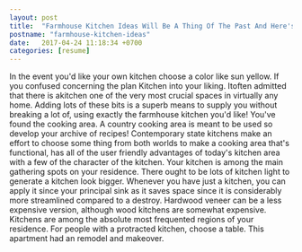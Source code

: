 ```yaml
---
layout: post
title:  "Farmhouse Kitchen Ideas Will Be A Thing Of The Past And Here's Why"
postname: "farmhouse-kitchen-ideas"
date:   2017-04-24 11:18:34 +0700
categories: [resume]
---
```

In the event you'd like your own kitchen choose a color like sun yellow. If you confused concerning the plan Kitchen into your liking. Itoften admitted that there is akitchen one of the very most crucial spaces in virtually any home. Adding lots of these bits is a superb means to supply you without breaking a lot of, using exactly the farmhouse kitchen you'd like! You've found the cooking area. A country cooking area is meant to be used so develop your archive of recipes! Contemporary state kitchens make an effort to choose some thing from both worlds to make a cooking area that's functional, has all of the user friendly advantages of today's kitchen area with a few of the character of the kitchen. Your kitchen is among the main gathering spots on your residence. There ought to be lots of kitchen light to generate a kitchen look bigger. Whenever you have just a kitchen, you can apply it since your principal sink as it saves space since it is considerably more streamlined compared to a destroy. Hardwood veneer can be a less expensive version, although wood kitchens are somewhat expensive. Kitchens are among the absolute most frequented regions of your residence. For people with a protracted kitchen, choose a table. This apartment had an remodel and makeover.
